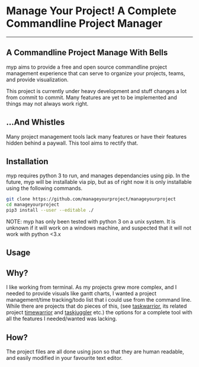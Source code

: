 # Manage Your Project! A Complete Commandline Project Manager
---
## A Commandline Project Manage With Bells
myp aims to provide a free and open source commandline project management experience that can serve to organize your projects, teams, and provide visualization.

This project is currently under heavy development and stuff changes a lot from commit to commit. Many features are yet to be implemented and things may not always work right.

## ...And Whistles
Many project management tools lack many features or have their features hidden behind a paywall. This tool aims to rectify that. 

## Installation
myp requires python 3 to run, and manages dependancies using pip. In the future, myp will be installable via pip, but as of right now it is only installable using the following commands. 

```bash
git clone https://github.com/manageyourproject/manageyourproject
cd manageyourproject
pip3 install --user --editable ./
```

NOTE: myp has only been tested with python 3 on a unix system. It is unknown if it will work on a windows machine, and suspected that it will not work with python <3.x

## Usage

## Why?
I like working from terminal. As my projects grew more complex, and I needed to provide visuals like gantt charts, I wanted a project management/time tracking/todo list that i could use from the command line. While there are projects that do pieces of this, (see [taskwarrior](https://github.com/GothenbugBitFactory/taskwarrior), its related project [timewarrior](https://github.com/GothenburgBitFactory/timewarrior) and [taskjuggler](https://github.com/taskjuggler/taskjuggler) etc.) the options for a complete tool with all the features I needed/wanted was lacking.

## How?
The project files are all done using json so that they are human readable, and easily modified in your favourite text editor. 
